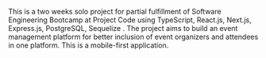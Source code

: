 This is a two weeks solo project for partial fulfillment of Software Engineering Bootcamp at Project Code using TypeScript, React.js, Next.js, Express.js, PostgreSQL, Sequelize . The project aims to build an event management platform for better inclusion of event organizers and attendees in one platform. This is a mobile-first application.